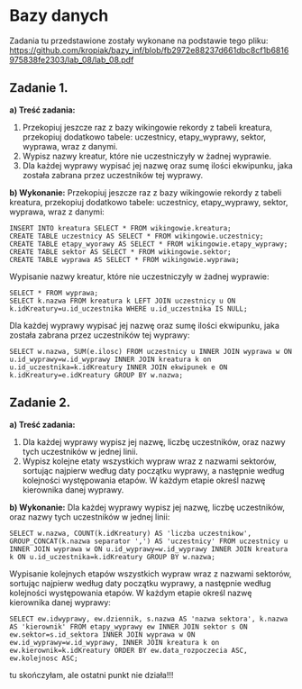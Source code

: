# Bazy danych

Zadania tu przedstawione zostały wykonane na podstawie tego pliku: 
https://github.com/kropiak/bazy_inf/blob/fb2972e88237d661dbc8cf1b6816975838fe2303/lab_08/lab_08.pdf

##  Zadanie 1.

**a) Treść zadania:**

1. Przekopiuj jeszcze raz z bazy wikingowie rekordy z tabeli kreatura, przekopiuj dodatkowo
tabele: uczestnicy, etapy_wyprawy, sektor, wyprawa, wraz z danymi.
2. Wypisz nazwy kreatur, które nie uczestniczyły w żadnej wyprawie.
3. Dla każdej wyprawy wypisać jej nazwę oraz sumę ilości ekwipunku, jaka została zabrana przez
uczestników tej wyprawy.

**b) Wykonanie:**
Przekopiuj jeszcze raz z bazy wikingowie rekordy z tabeli kreatura, przekopiuj dodatkowo
tabele: uczestnicy, etapy_wyprawy, sektor, wyprawa, wraz z danymi:
~~~~mysql
INSERT INTO kreatura SELECT * FROM wikingowie.kreatura;
CREATE TABLE uczestnicy AS SELECT * FROM wikingowie.uczestnicy;
CREATE TABLE etapy_wyorawy AS SELECT * FROM wikingowie.etapy_wyprawy;
CREATE TABLE sektor AS SELECT * FROM wikingowie.sektor;
CREATE TABLE wyprawa AS SELECT * FROM wikingowie.wyprawa;
~~~~
Wypisanie nazwy kreatur, które nie uczestniczyły w żadnej wyprawie:
~~~~mysql
SELECT * FROM wyprawa;
SELECT k.nazwa FROM kreatura k LEFT JOIN uczestnicy u ON k.idKreatury=u.id_uczestnika WHERE u.id_uczestnika IS NULL;
~~~~
Dla każdej wyprawy wypisać jej nazwę oraz sumę ilości ekwipunku, jaka została zabrana przez
uczestników tej wyprawy:
~~~~mysql
SELECT w.nazwa, SUM(e.ilosc) FROM uczestnicy u INNER JOIN wyprawa w ON u.id_wyprawy=w.id_wyprawy INNER JOIN kreatura k on u.id_uczestnika=k.idKreatury INNER JOIN ekwipunek e ON k.idKreatury=e.idKreatury GROUP BY w.nazwa;
~~~~

## Zadanie 2.

**a) Treść zadania:**

1. Dla każdej wyprawy wypisz jej nazwę, liczbę uczestników, oraz nazwy tych uczestników w
jednej linii.
2. Wypisz kolejne etaty wszystkich wypraw wraz z nazwami sektorów, sortując najpierw według
daty początku wyprawy, a następnie według kolejności występowania etapów. W każdym
etapie określ nazwę kierownika danej wyprawy.

**b) Wykonanie:**
Dla każdej wyprawy wypisz jej nazwę, liczbę uczestników, oraz nazwy tych uczestników w
jednej linii:
~~~~mysql
SELECT w.nazwa, COUNT(k.idKreatury) AS 'liczba uczestnikow', GROUP_CONCAT(k.nazwa separator ',') AS 'uczestnicy' FROM uczestnicy u INNER JOIN wyprawa w ON u.id_wyprawy=w.id_wyprawy INNER JOIN kreatura k ON u.id_uczestnika=k.idKreatury GROUP BY w.nazwa;
~~~~
Wypisanie kolejnych etapów wszystkich wypraw wraz z nazwami sektorów, sortując najpierw według
daty początku wyprawy, a następnie według kolejności występowania etapów. W każdym
etapie określ nazwę kierownika danej wyprawy:
~~~~mysql
SELECT ew.idwyprawy, ew.dziennik, s.nazwa AS 'nazwa sektora', k.nazwa AS 'kierownik' FROM etapy_wyprawy ew INNER JOIN sektor s ON ew.sektor=s.id_sektora INNER JOIN wyprawa w ON ew.id_wyprawy=w.id_wyprawy, INNER JOIN kreatura k on ew.kierownik=k.idKreatury ORDER BY ew.data_rozpoczecia ASC, ew.kolejnosc ASC;
~~~~

tu skończyłam, ale ostatni punkt nie działa!!!
